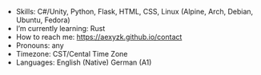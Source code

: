 - Skills: C#/Unity, Python, Flask, HTML, CSS, Linux (Alpine, Arch, Debian, Ubuntu, Fedora)
- I’m currently learning: Rust
- How to reach me: https://aexyzk.github.io/contact
- Pronouns: any
- Timezone: CST/Cental Time Zone
- Languages: English (Native) German (A1)
